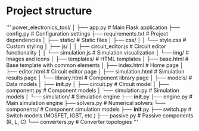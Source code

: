 # Project structure
'''
power_electronics_tool/
│
├── app.py                     # Main Flask application
├── config.py                  # Configuration settings
├── requirements.txt           # Project dependencies
│
├── static/                    # Static files
│   ├── css/
│   │   └── style.css          # Custom styling
│   ├── js/
│   │   ├── circuit_editor.js  # Circuit editor functionality
│   │   └── simulation.js      # Simulation visualization
│   └── img/                   # Images and icons
│
├── templates/                 # HTML templates
│   ├── base.html              # Base template with common elements
│   ├── index.html             # Home page
│   ├── editor.html            # Circuit editor page
│   ├── simulation.html        # Simulation results page
│   └── library.html           # Component library page
│
├── models/                    # Data models
│   ├── __init__.py
│   ├── circuit.py             # Circuit model
│   ├── component.py           # Component models
│   └── simulation.py          # Simulation models
│
└── simulation/                # Simulation engine
    ├── __init__.py
    ├── engine.py              # Main simulation engine
    ├── solvers.py             # Numerical solvers
    └── components/            # Component simulation models
        ├── __init__.py
        ├── switch.py          # Switch models (MOSFET, IGBT, etc.)
        ├── passive.py         # Passive components (R, L, C)
        └── converters.py      # Converter topologies
'''

